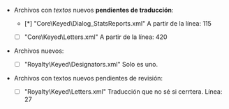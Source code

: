 
* Archivos con *textos* nuevos **pendientes de traducción**:

	* [*] "Core\Keyed\Dialog_StatsReports.xml"			A partir de la línea: 115
	* [ ] "Core\Keyed\Letters.xml"						A partir de la línea: 420


* Archivos nuevos:

	* [ ] "Royalty\Keyed\Designators.xml"				Solo es uno.

* Archivos con textos nuevos pendientes de revisión:

	* [ ] "Royalty\Keyed\Letters.xml"				Traducción que no sé si cerrtera. Línea: 27
